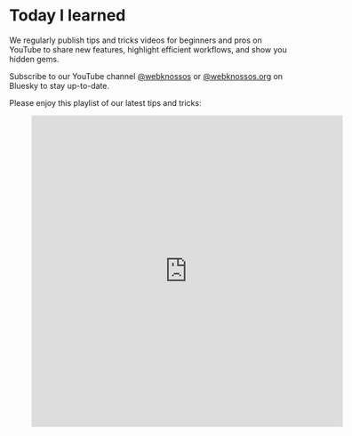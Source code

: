 # Today I learned

We regularly publish tips and tricks videos for beginners and pros on YouTube to share new features, highlight efficient workflows, and show you hidden gems.

Subscribe to our YouTube channel [@webknossos](https://www.youtube.com/@webknossos) or [@webknossos.org](https://bsky.app/profile/webknossos.org) on Bluesky to stay up-to-date. 

Please enjoy this playlist of our latest tips and tricks:

<figure class="video_container">
  <iframe width="560" height="560" src="https://www.youtube-nocookie.com/embed/videoseries?si=CqXiVKkxxFU8uETH&amp;list=PLpizOgyiA4kEGKFRQFOgjucZCKtI2GUZY&autoplay=1&loop=1&mute=1" title="YouTube video player" frameborder="0" allow="accelerometer; autoplay; clipboard-write; encrypted-media; gyroscope; picture-in-picture; web-share" referrerpolicy="strict-origin-when-cross-origin" allowfullscreen></iframe>
</figure>



